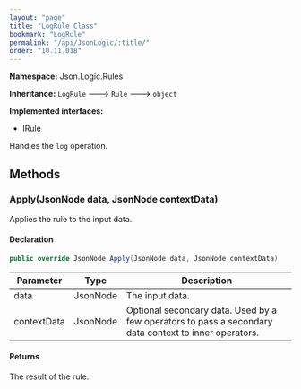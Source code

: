 ```yaml
---
layout: "page"
title: "LogRule Class"
bookmark: "LogRule"
permalink: "/api/JsonLogic/:title/"
order: "10.11.018"
---
```

**Namespace:** Json.Logic.Rules

**Inheritance:**
`LogRule`
 🡒 
`Rule`
 🡒 
`object`

**Implemented interfaces:**

- IRule

Handles the `log` operation.

## Methods

### Apply(JsonNode data, JsonNode contextData)

Applies the rule to the input data.

#### Declaration

```c#
public override JsonNode Apply(JsonNode data, JsonNode contextData)
```

| Parameter | Type | Description |
|---|---|---|
| data | JsonNode | The input data. |
| contextData | JsonNode | Optional secondary data.  Used by a few operators to pass a secondary     data context to inner operators. |


#### Returns

The result of the rule.

